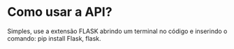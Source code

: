 # Como usar a API?

Simples, use a extensão FLASK abrindo um terminal no código e inserindo o comando: pip install Flask, flask. 
